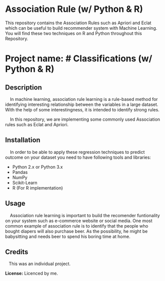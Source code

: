 # Association Rule (w/ Python & R)
This repository contains the Association Rules such as Apriori and Eclat which can be useful to build recommender system with Machine Learning. You will find these two techniques on R and Python throughout this Repository.

# **Project name:** # Classifications (w/ Python & R)

## Description
&nbsp;&nbsp;&nbsp;&nbsp;In machine learning, association rule learning is a rule-based method for identifying interesting relationship between the variables in a large dataset. With the help of some interestingness, it is intended to identify strong rules. 

&nbsp;&nbsp;&nbsp;&nbsp;In this repository, we are implementing some commonly used Association rules such as Eclat and Apriori.

## Installation 
&nbsp;&nbsp;&nbsp;&nbsp;In order to be able to apply these regression techniques to predict outcome on your dataset you need to have following tools and libraries:
  * Python 2.x or Python 3.x
  * Pandas
  * NumPy
  * Scikit-Learn
  * R (For R implementation)

## Usage
&nbsp;&nbsp;&nbsp;&nbsp;Association rule learning is important to build the recomender funtionality on your system such as e-commerce website or social media. One most common example of association rule is to identify that the people who bought diapers will also purchase beer. As the possibility, he might be babysitting and needs beer to spend his boring time at home.

## Credits 
&nbsp;&nbsp;&nbsp;This was an individual project.

**License:** Licenced by me.



